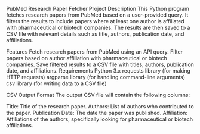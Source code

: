 PubMed Research Paper Fetcher
Project Description
This Python program fetches research papers from PubMed based on a user-provided query. It filters the results to include papers where at least one author is affiliated with pharmaceutical or biotech companies. The results are then saved to a CSV file with relevant details such as title, authors, publication date, and affiliations.

Features
Fetch research papers from PubMed using an API query.
Filter papers based on author affiliation with pharmaceutical or biotech companies.
Save filtered results to a CSV file with titles, authors, publication date, and affiliations.
Requirements
Python 3.x
requests library (for making HTTP requests)
argparse library (for handling command-line arguments)
csv library (for writing data to a CSV file)

CSV Output Format
The output CSV file will contain the following columns:

Title: Title of the research paper.
Authors: List of authors who contributed to the paper.
Publication Date: The date the paper was published.
Affiliation: Affiliations of the authors, specifically looking for pharmaceutical or biotech affiliations.
